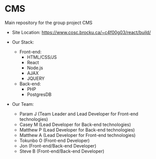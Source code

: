 # CMS
Main repository for the group project CMS

- Site Location: https://www.cosc.brocku.ca/~c4f00g03/react/build/

- Our Stack:
   - Front-end:
        - HTML/CSS/JS
        - React
        - Node.js
        - AJAX
        - JQUERY
   - Back-end:
        - PHP
        - PostgresDB

- Our Team:
    - Param J (Team Leader and Lead Developer for Front-end technologies)
    - Casey M (Lead Developer for Back-end technologies)
    - Matthew P (Lead Developer for Back-end technologies)
    - Matthew A (Lead Developer for Front-end technologies)
    - Tokunbo O (Front-end Developer)
    - Jon (Front-end/Back-end Developer)
    - Steve B (Front-end/Back-end Developer)
